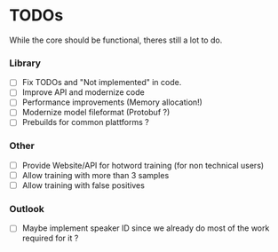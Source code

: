 # TODOs

While the core should be functional, theres still a lot to do.

### Library

- [ ] Fix TODOs and "Not implemented" in code.
- [ ] Improve API and modernize code
- [ ] Performance improvements (Memory allocation!)
- [ ] Modernize model fileformat (Protobuf ?)
- [ ] Prebuilds for common plattforms ?

### Other

- [ ] Provide Website/API for hotword training (for non technical users)
- [ ] Allow training with more than 3 samples
- [ ] Allow training with false positives

### Outlook
- [ ] Maybe implement speaker ID since we already do most of the work required for it ?